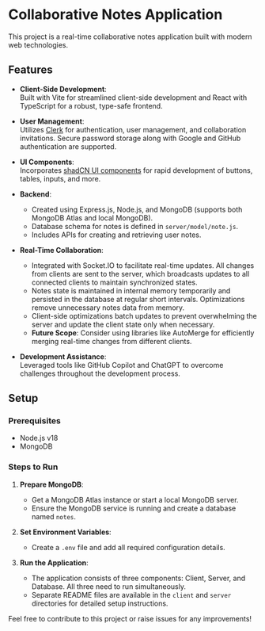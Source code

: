 # Collaborative Notes Application  

This project is a real-time collaborative notes application built with modern web technologies.  

## Features  

- **Client-Side Development**:  
  Built with Vite for streamlined client-side development and React with TypeScript for a robust, type-safe frontend.  

- **User Management**:  
  Utilizes [Clerk](https://clerk.com) for authentication, user management, and collaboration invitations. Secure password storage along with Google and GitHub authentication are supported.  

- **UI Components**:  
  Incorporates [shadCN UI components](https://shadcn.dev) for rapid development of buttons, tables, inputs, and more.  

- **Backend**:  
  - Created using Express.js, Node.js, and MongoDB (supports both MongoDB Atlas and local MongoDB).  
  - Database schema for notes is defined in `server/model/note.js`.  
  - Includes APIs for creating and retrieving user notes.  

- **Real-Time Collaboration**:  
  - Integrated with Socket.IO to facilitate real-time updates. All changes from clients are sent to the server, which broadcasts updates to all connected clients to maintain synchronized states.  
  - Notes state is maintained in internal memory temporarily and persisted in the database at regular short intervals. Optimizations remove unnecessary notes data from memory.  
  - Client-side optimizations batch updates to prevent overwhelming the server and update the client state only when necessary.  
  - **Future Scope**: Consider using libraries like AutoMerge for efficiently merging real-time changes from different clients.  

- **Development Assistance**:  
  Leveraged tools like GitHub Copilot and ChatGPT to overcome challenges throughout the development process.  

## Setup  

### Prerequisites  
- Node.js v18  
- MongoDB  

### Steps to Run  

1. **Prepare MongoDB**:  
   - Get a MongoDB Atlas instance or start a local MongoDB server.  
   - Ensure the MongoDB service is running and create a database named `notes`.  

2. **Set Environment Variables**:  
   - Create a `.env` file and add all required configuration details.  

3. **Run the Application**:  
   - The application consists of three components: Client, Server, and Database. All three need to run simultaneously.  
   - Separate README files are available in the `client` and `server` directories for detailed setup instructions.  

Feel free to contribute to this project or raise issues for any improvements!  
